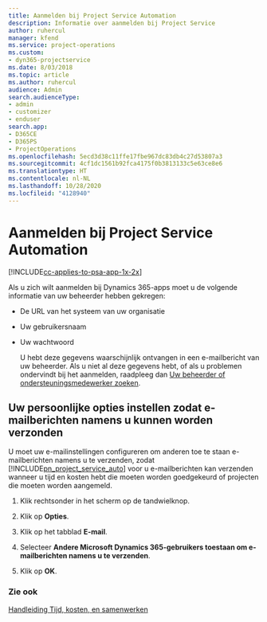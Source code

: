 ```yaml
---
title: Aanmelden bij Project Service Automation
description: Informatie over aanmelden bij Project Service
author: ruhercul
manager: kfend
ms.service: project-operations
ms.custom:
- dyn365-projectservice
ms.date: 8/03/2018
ms.topic: article
ms.author: ruhercul
audience: Admin
search.audienceType:
- admin
- customizer
- enduser
search.app:
- D365CE
- D365PS
- ProjectOperations
ms.openlocfilehash: 5ecd3d38c11ffe17fbe967dc83db4c27d53807a3
ms.sourcegitcommit: 4cf1dc1561b92fca4175f0b3813133c5e63ce8e6
ms.translationtype: HT
ms.contentlocale: nl-NL
ms.lasthandoff: 10/28/2020
ms.locfileid: "4128940"
---
```

# <a name="sign-in-to-project-service-automation"></a>Aanmelden bij Project Service Automation

[!INCLUDE[cc-applies-to-psa-app-1x-2x](../includes/cc-applies-to-psa-app-1x-2x.md)]

Als u zich wilt aanmelden bij Dynamics 365-apps moet u de volgende informatie van uw beheerder hebben gekregen:  
  
- De URL van het systeem van uw organisatie  
  
- Uw gebruikersnaam  
  
- Uw wachtwoord  
  
  U hebt deze gegevens waarschijnlijk ontvangen in een e-mailbericht van uw beheerder. Als u niet al deze gegevens hebt, of als u problemen ondervindt bij het aanmelden, raadpleeg dan [Uw beheerder of ondersteuningsmedewerker zoeken](https://docs.microsoft.com/dynamics365/customerengagement/on-premises/basics/find-administrator-support).  
  
## <a name="set-your-personal-options-to-allow-email"></a>Uw persoonlijke opties instellen zodat e-mailberichten namens u kunnen worden verzonden  
 U moet uw e-mailinstellingen configureren om anderen toe te staan e-mailberichten namens u te verzenden, zodat [!INCLUDE[pn_project_service_auto](../includes/pn-project-service-auto.md)] voor u e-mailberichten kan verzenden wanneer u tijd en kosten hebt die moeten worden goedgekeurd of projecten die moeten worden aangemeld.  
  
1.  Klik rechtsonder in het scherm op de tandwielknop.  
  
2.  Klik op **Opties**.  
  
3.  Klik op het tabblad **E-mail**.  
  
4.  Selecteer **Andere Microsoft Dynamics 365-gebruikers toestaan om e-mailberichten namens u te verzenden**.  
  
5.  Klik op **OK**.  
  
### <a name="see-also"></a>Zie ook  
 [Handleiding Tijd, kosten, en samenwerken](../psa/time-expense-collaboration-guide.md)
